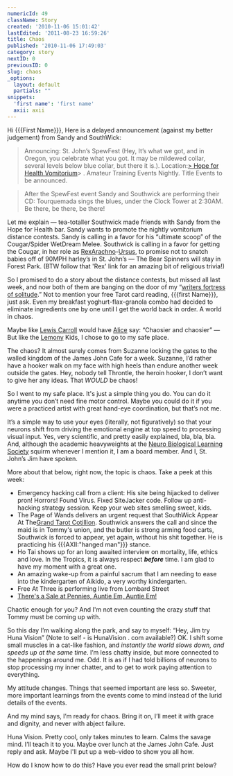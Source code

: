 ```yaml
---
numericId: 49
className: Story
created: '2010-11-06 15:01:42'
lastEdited: '2011-08-23 16:59:26'
title: Chaos
published: '2010-11-06 17:49:03'
category: story
nextID: 0
previousID: 0
slug: chaos
_options:
  layout: default
  partials: ""
snippets:
  'first name': 'first name'
  axii: axii
---
```

Hi {{{First Name}}}, Here is a delayed announcement (against my better judgement) from Sandy and SouthWick:

> Announcing: St. John’s SpewFest (Hey, It’s what we got, and in Oregon, you celebrate what you got. It may be mildewed collar, several levels below blue collar, but there it is.). Location:[> Hope for Health Vomitorium][0]> . Amateur Training Events Nightly. Title Events to be announced.

> After the SpewFest event Sandy and Southwick are performing their CD: Tourquemada sings the blues, under the Clock Tower at 2:30AM. Be there, be there, be there!

Let me explain — tea-totaller Southwick made friends with Sandy from the Hope for Health bar. Sandy wants to promote the nightly vomitorium distance contests. Sandy is calling in a favor for his “ultimate scoop” of the Cougar/Spider WetDream Melee. Southwick is calling in a favor for getting the Cougar, in her role as [Rex][1][Arachno][2]-[Ursus][3], to promise not to snatch babies off of 90MPH harley’s in St. John’s — The Bear Spinners will stay in Forest Park. (BTW follow that 'Rex' link for an amazing bit of religious trivia!)

So I promised to do a story about the distance contests, but missed all last week, and now both of them are banging on the door of my “[writers fortress of solitude][4].” Not to mention your free Tarot card reading, {{{first Name}}}, just ask. Even my breakfast yoghurt-flax-granola combo had decided to eliminate ingredients one by one until I get the world back in order. A world in chaos.

Maybe like [Lewis Carroll][5] would have [Alice][6] say: “Chaosier and chaosier” — But like the [Lemony][7] Kids, I chose to go to my safe place.

The chaos? It almost surely comes from Suzanne locking the gates to the walled kingdom of the James John Cafe for a week. Suzanne, I’d rather have a hooker walk on my face with high heels than endure another week outside the gates. Hey, nobody tell Throntle, the heroin hooker, I don’t want to give her any ideas. That _WOULD_ be chaos!

So I went to my safe place. It's just a simple thing you do. You can do it anytime you don’t need fine motor control. Maybe you could do it if you were a practiced artist with great hand-eye coordination, but that’s not me.

It’s a simple way to use your eyes (literally, not figuratively) so that your neurons shift from driving the emotional engine at top speed to processing visual input. Yes, very scientific, and pretty easily explained, bla, bla, bla. And, although the academic heavyweights at the [Neuro Biological Learning Society][8] squirm whenever I mention it, I am a board member. And I, St. John’s Jim have spoken.

More about that below, right now, the topic is chaos. Take a peek at this week:

* Emergency hacking call from a client: His site being hijacked to deliver pron! Horrors! Found Virus. Fixed SiteJacker code. Follow up anti-hacking strategy session. Keep your web sites smelling sweet, kids.
* The Page of Wands delivers an urgent request that SouthWick Appear At The[Grand Tarot Cotillion][9]. Southwick answers the call and since the maid is in Tommy's union, and the butler is strong arming food carts, Southwick is forced to appear, yet again, without his shit together. He is practicing his {{{AXII:"hanged man"}}} stance.
* Ho Tai shows up for an long awaited interview on mortality, life, ethics and love. In the Tropics, it is always respect _**before**_ time. I am glad to have my moment with a great one.
* An amazing wake-up from a painful sacrum that I am needing to ease into the kindergarten of Aikido, a very worthy kindergarten.
* Free At Three is performing live from Lombard Street
* [There's a Sale at Pennies, Auntie Em, Auntie Em!][10]

Chaotic enough for you? And I'm not even counting the crazy stuff that Tommy must be coming up with.

So this day I’m walking along the park, and say to myself: “Hey, Jim try Huna Vision” (Note to self - is HunaVision . com available?) OK. I shift some small muscles in a cat-like fashion, and _instantly the world slows down, and speeds up at the same time_. I’m less chatty inside, but more connected to the happenings around me. Odd. It is as if I had told billions of neurons to stop processing my inner chatter, and to get to work paying attention to everything.

My attitude changes. Things that seemed important are less so. Sweeter, more important learnings from the events come to mind instead of the lurid details of the events.

And my mind says, I’m ready for chaos. Bring it on, I’ll meet it with grace and dignity, and never with abject failure.

Huna Vision. Pretty cool, only takes minutes to learn. Calms the savage mind. I’ll teach it to you. Maybe over lunch at the James John Cafe. Just reply and ask. Maybe I'll put up a web-video to show you all how.

How do I know how to do this? Have you ever read the small print below?

[0]: http://maps.google.com/maps/ms?ie=UTF8&amp;hl=en&amp;msa=0&amp;msid=114144299215869109392.00049235069b2ceba6d18&amp;t=h&amp;z=20
[1]: http://www.google.com/search?rls=en&amp;q=rex+king+regent&amp;ie=UTF-8&amp;oe=UTF-8
[2]: http://www.cirrusimage.com/
[3]: http://wikiality.wikia.com/Bears
[4]: http://www.yelp.com/biz/north-end-gallery-portland
[5]: http://en.wikipedia.org/wiki/Lewis_Carroll
[6]: http://en.wikipedia.org/wiki/File:Alice_Liddell_2.jpg
[7]: http://www.lemonysnicket.com/
[8]: http://drjanik.tripod.com/nls.html
[9]: http://www.facebook.com/event.php?eid=149864738392052&amp;index=1
[10]: http://www.imdb.com/title/tt0080339/quotes